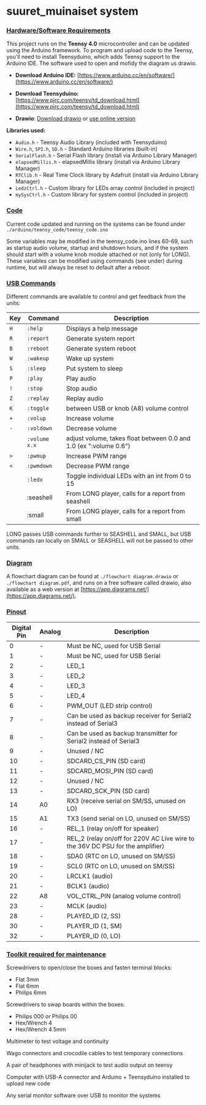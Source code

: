 # suuret_muinaiset system

### <ins>Hardware/Software Requirements</ins>
This project runs on the **Teensy 4.0** microcontroller and can be updated using the Arduino framework. To program and upload code to the Teensy, you'll need to install Teensyduino, which adds Teensy support to the Arduino IDE. The software used to open and mofidy the diagram us drawio.

+ **Download Arduino IDE:** [https://www.arduino.cc/en/software/](https://www.arduino.cc/en/software/)

+ **Download Teensyduino:** [https://www.pjrc.com/teensy/td_download.html](https://www.pjrc.com/teensy/td_download.html)

+ **Drawio**: [Download drawio](https://github.com/jgraph/drawio-desktop/releases/tag/v27.0.9) or [use online version](https://app.diagrams.net)

**Libraries used:**
- `Audio.h` - Teensy Audio Library (included with Teensyduino)
- `Wire.h`, `SPI.h`, `SD.h` - Standard Arduino libraries (built-in)
- `SerialFlash.h` - Serial Flash library (install via Arduino Library Manager)
- `elapsedMillis.h` - elapsedMillis library (install via Arduino Library Manager)
- `RTClib.h` - Real Time Clock library by Adafruit (install via Arduino Library Manager)
- `LedzCtrl.h` - Custom library for LEDs array control (included in project)
- `mySysCtrl.h` - Custom library for system control (included in project)

### <ins>Code</ins>
Current code updated and running on the systems can be found under `./arduino/teensy_code/teensy_code.ino`

Some variables may be modified in the teensy_code.ino lines 60-69, such as startup audio volume, startup and shutdown hours, and if the system should start with a volume knob module attached or not (only for LONG). These variables can be modified using commands (see under) during runtime, but will always be reset to default after a reboot.

### <ins>USB Commands</ins>
Different commands are available to control and get feedback from the units:

| Key | Command | Description |
|-----|---------|-------------|
| `H` | `:help` | Displays a help message |
| `R` | `:report` | Generate system report |
| `B` | `:reboot` | Generate system reboot |
| `W` | `:wakeup` | Wake up system |
| `S` | `:sleep` | Put system to sleep |
| `P` | `:play` | Play audio |
| `!` | `:stop` | Stop audio |
| `Z` | `:replay` | Replay audio |
| `K` | `:toggle` | between USB or knob (A8) volume control |
| `+` | `:volup` | Increase volume |
| `-` | `:voldown` | Decrease volume |
|  |`:volume x.x`  | adjust volume, takes float between 0.0 and 1.0 (ex ":volume 0.6") |
| `>` | `:pwmup` | Increase PWM range |
| `<` | `:pwmdown` | Decrease PWM range |
|  | `:ledx` | Toggle individual LEDs with an int from 0 to 15|
||:seashell| From LONG player, calls for a report from seashell|
||:small| From LONG player, calls for a report from small|

LONG passes USB commands further to SEASHELL and SMALL, but USB commands ran locally on SMALL or SEASHELL will not be passed to other units.

### <ins>Diagram</ins>
A flowchart diagram can be found at `./flowchart diagram.drawio` or `./flowchart diagram.pdf`, and runs on a free software called drawio, also available as a web version at [https://app.diagrams.net/](https://app.diagrams.net/).

### <ins>Pinout</ins>
|Digital Pin| Analog| Description|
|-----------|----------|------------|
| 0 | - | Must be NC, used for USB Serial |
| 1 | - | Must be NC, used for USB Serial |
| 2 | - | LED_1 |
| 3 | - | LED_2 |
| 4 | - | LED_3 |
| 5 | - | LED_4 |
| 6 | - | PWM_OUT (LED strip control) |
| 7 | - | Can be used as backup receiver for Serial2 instead of Serial3 |
| 8 | - | Can be used as backup transmitter for Serial2 instead of Serial3 |
| 9 | - | Unused / NC  |
| 10 | - | SDCARD_CS_PIN (SD card) |
| 11 | - | SDCARD_MOSI_PIN (SD card) |
| 12 | - | Unused / NC |
| 13 | - | SDCARD_SCK_PIN (SD card) |
| 14 | A0 | RX3 (receive serial on SM/SS, unused on LO) |
| 15 | A1 | TX3 (send serial on LO, unused on SM/SS) |
| 16 | - | REL_1 (relay on/off for speaker) |
| 17 | - | REL_2 (relay on/off for 220V AC Live wire to the 36V DC PSU for the amplifier) |
| 18 | - | SDA0 (RTC on LO, unused on SM/SS) |
| 19 | - | SCL0 (RTC on LO, unused on SM/SS) |
| 20 | - | LRCLK1 (audio) |
| 21 | - | BCLK1 (audio) |
| 22 | A8 | VOL_CTRL_PIN (analog volume control) |
| 23 | - | MCLK (audio) |
| 28 | - | PLAYED_ID (2, SS) |
| 30 | - | PLAYER_ID (1, SM) |
| 32 | - | PLAYER_ID (0, LO) |

### <ins>Toolkit required for maintenance</ins>
Screwdrivers to open/close the boxes and fasten terminal blocks:
+ Flat 3mm
+ Flat 6mm
+ Philips 6mm

Screwdrivers to swap boards within the boxes:
+ Philips 000 or Philips 00
+ Hex/Wrench 4
+ Hex/Wrench 4.5mm

Multimeter to test voltage and continuity

Wago connectors and crocodile cables to test temporary connections

A pair of headphones with minijack to test audio output on teensy

Computer with USB-A connector and Arduino + Teensyduino installed to upload new code

Any serial monitor software over USB to monitor the systems

